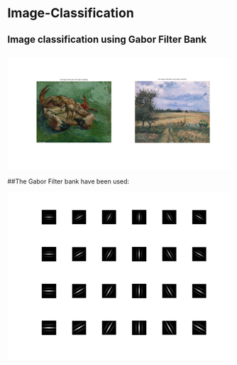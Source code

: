 # Image-Classification
Image classification  using Gabor Filter Bank
---
## 
![](images/untitled.png)

##The Gabor Filter bank have been used:

![](images/Gabor%20Filter%20Bank.png)
